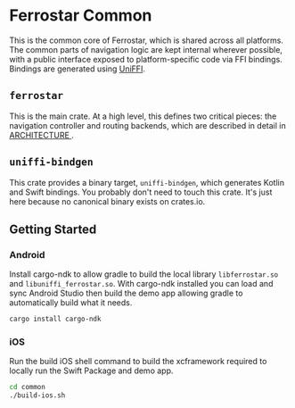 # Ferrostar Common

This is the common core of Ferrostar, which is shared across all platforms. The common parts of navigation
logic are kept internal wherever possible, with a public interface exposed to platform-specific code
via FFI bindings. Bindings are generated using [UniFFI](https://mozilla.github.io/uniffi-rs/).

## `ferrostar`

This is the main crate. At a high level, this defines two critical pieces: the navigation controller
and routing backends, which are described in detail in [ARCHITECTURE ](../ARCHITECTURE.md).

## `uniffi-bindgen`

This crate provides a binary target, `uniffi-bindgen`, which generates Kotlin and Swift bindings.
You probably don't need to touch this crate. It's just here because no canonical binary exists on crates.io.

## Getting Started

### Android

Install cargo-ndk to allow gradle to build the local library `libferrostar.so` and `libuniffi_ferrostar.so`. With cargo-ndk installed you can load and sync Android Studio then build the demo app allowing gradle to automatically build what it needs.

```sh
cargo install cargo-ndk
```

### iOS 

Run the build iOS shell command to build the xcframework required to locally run the Swift Package and demo app.

```sh
cd common
./build-ios.sh
```